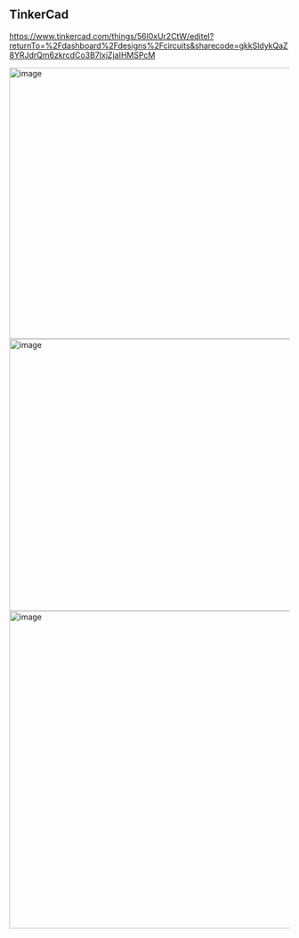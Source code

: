 
## TinkerCad
https://www.tinkercad.com/things/56l0xUr2CtW/editel?returnTo=%2Fdashboard%2Fdesigns%2Fcircuits&sharecode=gkkSldykQaZ8YRJdrQm6zkrcdCo3B7IxjZjaIHMSPcM

<img width="756" height="488" alt="image" src="https://github.com/user-attachments/assets/4d2faa90-84db-447c-98b7-2e3c1b74adf7" />
<img width="775" height="489" alt="image" src="https://github.com/user-attachments/assets/d96be6a2-83ae-4762-8115-f762f458cd68" />
<img width="873" height="571" alt="image" src="https://github.com/user-attachments/assets/0b62bcca-1550-40c8-af39-9f9fb5b0830c" />

